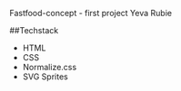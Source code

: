 Fastfood-concept - first project
Yeva Rubie

##Techstack
- HTML
- CSS
- Normalize.css
- SVG Sprites
